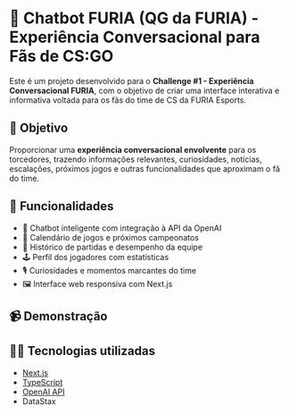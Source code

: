 # 🐯 Chatbot FURIA (QG da FURIA) - Experiência Conversacional para Fãs de CS:GO

Este é um projeto desenvolvido para o **Challenge #1 - Experiência Conversacional FURIA**, com o objetivo de criar uma interface interativa e informativa voltada para os fãs do time de CS da FURIA Esports.

## 🎯 Objetivo

Proporcionar uma **experiência conversacional envolvente** para os torcedores, trazendo informações relevantes, curiosidades, notícias, escalações, próximos jogos e outras funcionalidades que aproximam o fã do time.

## 🚀 Funcionalidades

- 🧠 Chatbot inteligente com integração à API da OpenAI
- 📅 Calendário de jogos e próximos campeonatos
- 🧾 Histórico de partidas e desempenho da equipe
- 🕹️ Perfil dos jogadores com estatísticas
- 🎙️ Curiosidades e momentos marcantes do time
- 🖼️ Interface web responsiva com Next.js

## 📹 Demonstração

## 🧑‍💻 Tecnologias utilizadas

- [Next.js](https://nextjs.org/)
- [TypeScript](https://www.typescriptlang.org/)
- [OpenAI API](https://platform.openai.com/)
- DataStax
